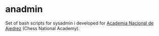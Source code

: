 # anadmin
Set of bash scripts for sysadmin i developed for [Academia Nacional de Ajedrez](https://anaj.org.ve/) (Chess National Academy).
